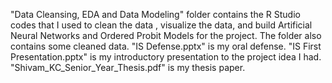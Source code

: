 "Data Cleansing, EDA and Data Modeling" folder contains the R Studio codes that I used to clean the data , visualize the data, and build Artificial Neural Networks and Ordered Probit Models for the project. The folder also contains some cleaned data.
"IS Defense.pptx" is my oral defense.
"IS First Presentation.pptx" is my introductory presentation to the project idea I had.
"Shivam_KC_Senior_Year_Thesis.pdf" is my thesis paper.
